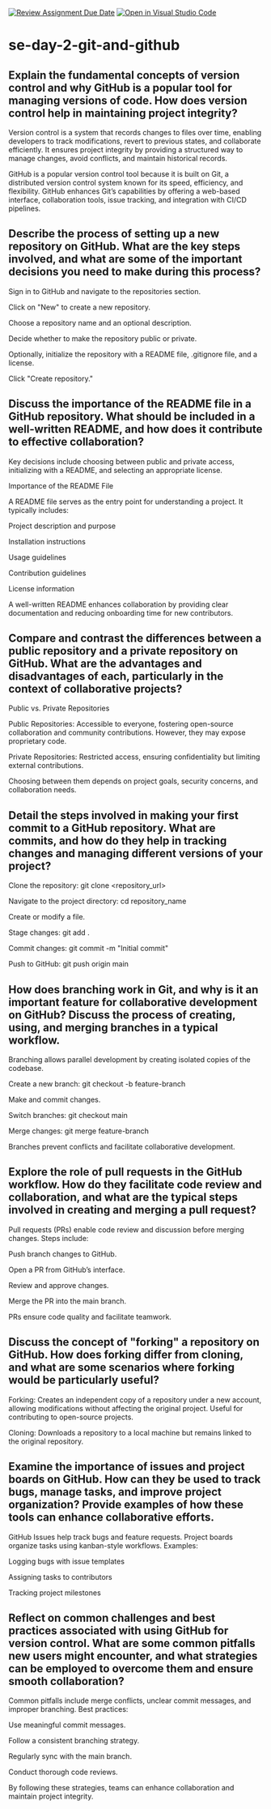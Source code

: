 [![Review Assignment Due Date](https://classroom.github.com/assets/deadline-readme-button-22041afd0340ce965d47ae6ef1cefeee28c7c493a6346c4f15d667ab976d596c.svg)](https://classroom.github.com/a/8wgCKhpZ)
[![Open in Visual Studio Code](https://classroom.github.com/assets/open-in-vscode-2e0aaae1b6195c2367325f4f02e2d04e9abb55f0b24a779b69b11b9e10269abc.svg)](https://classroom.github.com/online_ide?assignment_repo_id=17848782&assignment_repo_type=AssignmentRepo)
# se-day-2-git-and-github
## Explain the fundamental concepts of version control and why GitHub is a popular tool for managing versions of code. How does version control help in maintaining project integrity?
Version control is a system that records changes to files over time, enabling developers to track modifications, revert to previous states, and collaborate efficiently. It ensures project integrity by providing a structured way to manage changes, avoid conflicts, and maintain historical records.

GitHub is a popular version control tool because it is built on Git, a distributed version control system known for its speed, efficiency, and flexibility. GitHub enhances Git’s capabilities by offering a web-based interface, collaboration tools, issue tracking, and integration with CI/CD pipelines.
## Describe the process of setting up a new repository on GitHub. What are the key steps involved, and what are some of the important decisions you need to make during this process?
Sign in to GitHub and navigate to the repositories section.

Click on "New" to create a new repository.

Choose a repository name and an optional description.

Decide whether to make the repository public or private.

Optionally, initialize the repository with a README file, .gitignore file, and a license.

Click "Create repository."

## Discuss the importance of the README file in a GitHub repository. What should be included in a well-written README, and how does it contribute to effective collaboration?
Key decisions include choosing between public and private access, initializing with a README, and selecting an appropriate license.

Importance of the README File

A README file serves as the entry point for understanding a project. It typically includes:

Project description and purpose

Installation instructions

Usage guidelines

Contribution guidelines

License information

A well-written README enhances collaboration by providing clear documentation and reducing onboarding time for new contributors.


## Compare and contrast the differences between a public repository and a private repository on GitHub. What are the advantages and disadvantages of each, particularly in the context of collaborative projects?
Public vs. Private Repositories

Public Repositories: Accessible to everyone, fostering open-source collaboration and community contributions. However, they may expose proprietary code.

Private Repositories: Restricted access, ensuring confidentiality but limiting external contributions.

Choosing between them depends on project goals, security concerns, and collaboration needs.

## Detail the steps involved in making your first commit to a GitHub repository. What are commits, and how do they help in tracking changes and managing different versions of your project?
Clone the repository: git clone <repository_url>

Navigate to the project directory: cd repository_name

Create or modify a file.

Stage changes: git add .

Commit changes: git commit -m "Initial commit"

Push to GitHub: git push origin main
## How does branching work in Git, and why is it an important feature for collaborative development on GitHub? Discuss the process of creating, using, and merging branches in a typical workflow.
Branching allows parallel development by creating isolated copies of the codebase.

Create a new branch: git checkout -b feature-branch

Make and commit changes.

Switch branches: git checkout main

Merge changes: git merge feature-branch

Branches prevent conflicts and facilitate collaborative development.

## Explore the role of pull requests in the GitHub workflow. How do they facilitate code review and collaboration, and what are the typical steps involved in creating and merging a pull request?
Pull requests (PRs) enable code review and discussion before merging changes. Steps include:

Push branch changes to GitHub.

Open a PR from GitHub’s interface.

Review and approve changes.

Merge the PR into the main branch.

PRs ensure code quality and facilitate teamwork.

## Discuss the concept of "forking" a repository on GitHub. How does forking differ from cloning, and what are some scenarios where forking would be particularly useful?
Forking: Creates an independent copy of a repository under a new account, allowing modifications without affecting the original project. Useful for contributing to open-source projects.

Cloning: Downloads a repository to a local machine but remains linked to the original repository.

## Examine the importance of issues and project boards on GitHub. How can they be used to track bugs, manage tasks, and improve project organization? Provide examples of how these tools can enhance collaborative efforts.
GitHub Issues help track bugs and feature requests. Project boards organize tasks using kanban-style workflows.
Examples:

Logging bugs with issue templates

Assigning tasks to contributors

Tracking project milestones

## Reflect on common challenges and best practices associated with using GitHub for version control. What are some common pitfalls new users might encounter, and what strategies can be employed to overcome them and ensure smooth collaboration?
Common pitfalls include merge conflicts, unclear commit messages, and improper branching. Best practices:

Use meaningful commit messages.

Follow a consistent branching strategy.

Regularly sync with the main branch.

Conduct thorough code reviews.

By following these strategies, teams can enhance collaboration and maintain project integrity.
